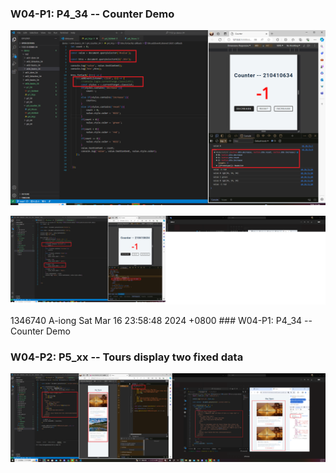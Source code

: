 ### W04-P1: P4_34 -- Counter Demo
 
![](w04-p1-1.png)
 
![](w04-p1-2.png)

1346740 A-iong  Sat Mar 16 23:58:48 2024 +0800  ### W04-P1: P4_34 -- Counter Demo

### W04-P2: P5_xx -- Tours display two fixed data
 
 ![](w04-p2.png)

 